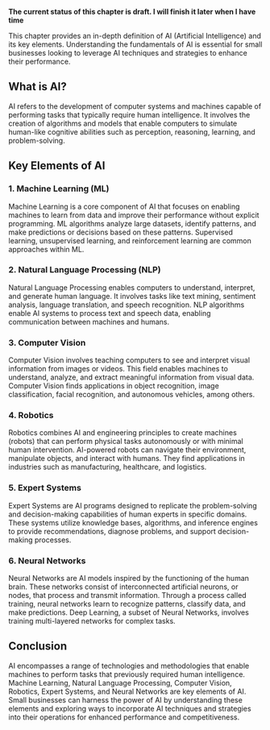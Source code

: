 **The current status of this chapter is draft. I will finish it later when I have time**

This chapter provides an in-depth definition of AI (Artificial Intelligence) and its key elements. Understanding the fundamentals of AI is essential for small businesses looking to leverage AI techniques and strategies to enhance their performance.

What is AI?
-----------

AI refers to the development of computer systems and machines capable of performing tasks that typically require human intelligence. It involves the creation of algorithms and models that enable computers to simulate human-like cognitive abilities such as perception, reasoning, learning, and problem-solving.

Key Elements of AI
------------------

### 1. Machine Learning (ML)

Machine Learning is a core component of AI that focuses on enabling machines to learn from data and improve their performance without explicit programming. ML algorithms analyze large datasets, identify patterns, and make predictions or decisions based on these patterns. Supervised learning, unsupervised learning, and reinforcement learning are common approaches within ML.

### 2. Natural Language Processing (NLP)

Natural Language Processing enables computers to understand, interpret, and generate human language. It involves tasks like text mining, sentiment analysis, language translation, and speech recognition. NLP algorithms enable AI systems to process text and speech data, enabling communication between machines and humans.

### 3. Computer Vision

Computer Vision involves teaching computers to see and interpret visual information from images or videos. This field enables machines to understand, analyze, and extract meaningful information from visual data. Computer Vision finds applications in object recognition, image classification, facial recognition, and autonomous vehicles, among others.

### 4. Robotics

Robotics combines AI and engineering principles to create machines (robots) that can perform physical tasks autonomously or with minimal human intervention. AI-powered robots can navigate their environment, manipulate objects, and interact with humans. They find applications in industries such as manufacturing, healthcare, and logistics.

### 5. Expert Systems

Expert Systems are AI programs designed to replicate the problem-solving and decision-making capabilities of human experts in specific domains. These systems utilize knowledge bases, algorithms, and inference engines to provide recommendations, diagnose problems, and support decision-making processes.

### 6. Neural Networks

Neural Networks are AI models inspired by the functioning of the human brain. These networks consist of interconnected artificial neurons, or nodes, that process and transmit information. Through a process called training, neural networks learn to recognize patterns, classify data, and make predictions. Deep Learning, a subset of Neural Networks, involves training multi-layered networks for complex tasks.

Conclusion
----------

AI encompasses a range of technologies and methodologies that enable machines to perform tasks that previously required human intelligence. Machine Learning, Natural Language Processing, Computer Vision, Robotics, Expert Systems, and Neural Networks are key elements of AI. Small businesses can harness the power of AI by understanding these elements and exploring ways to incorporate AI techniques and strategies into their operations for enhanced performance and competitiveness.
